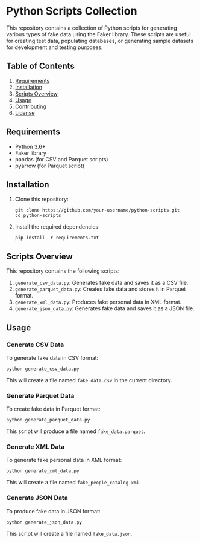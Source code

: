 # Python Scripts Collection

This repository contains a collection of Python scripts for generating various types of fake data using the Faker library. These scripts are useful for creating test data, populating databases, or generating sample datasets for development and testing purposes.

## Table of Contents

1. [Requirements](#requirements)
2. [Installation](#installation)
3. [Scripts Overview](#scripts-overview)
4. [Usage](#usage)
5. [Contributing](#contributing)
6. [License](#license)

## Requirements

- Python 3.6+
- Faker library
- pandas (for CSV and Parquet scripts)
- pyarrow (for Parquet script)

## Installation

1. Clone this repository:
   ```
   git clone https://github.com/your-username/python-scripts.git
   cd python-scripts
   ```

2. Install the required dependencies:
   ```
   pip install -r requirements.txt
   ```

## Scripts Overview

This repository contains the following scripts:

1. `generate_csv_data.py`: Generates fake data and saves it as a CSV file.
2. `generate_parquet_data.py`: Creates fake data and stores it in Parquet format.
3. `generate_xml_data.py`: Produces fake personal data in XML format.
4. `generate_json_data.py`: Generates fake data and saves it as a JSON file.

## Usage

### Generate CSV Data

To generate fake data in CSV format:

```
python generate_csv_data.py
```

This will create a file named `fake_data.csv` in the current directory.

### Generate Parquet Data

To create fake data in Parquet format:

```
python generate_parquet_data.py
```

This script will produce a file named `fake_data.parquet`.

### Generate XML Data

To generate fake personal data in XML format:

```
python generate_xml_data.py
```

This will create a file named `fake_people_catalog.xml`.

### Generate JSON Data

To produce fake data in JSON format:

```
python generate_json_data.py
```

This script will create a file named `fake_data.json`.

